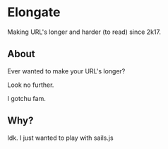 # Elongate
Making URL's longer and harder (to read) since 2k17.

## About
Ever wanted to make your URL's longer?

Look no further.

I gotchu fam.

## Why?
Idk. I just wanted to play with sails.js
